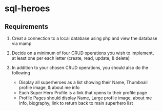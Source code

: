 # sql-heroes

## Requirements

1. Creat a connection to a local database using php and view the database via mamp

2. Decide on a minimum of four CRUD operations you wish to implement, at least one per each letter (create, read, update, & delete)

3. In addition to your chosen CRUD operations, you should also do the following
    - Display all superheroes as a list showing their Name, Thumbnail profile image, & about me info
    - Each Super Hero Profile is a link that opens to their profile page
    - Profile Pages should display Name, Large profile image, about me info, biography, link to return back to main superhero list

    